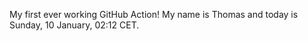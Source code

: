 My first ever working GitHub Action!
My name is Thomas and today is Sunday, 10 January, 02:12 CET. 
